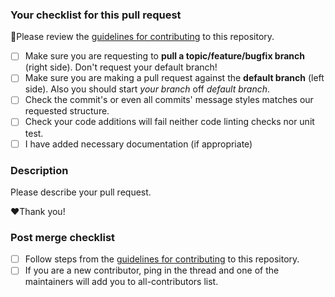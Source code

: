 ### Your checklist for this pull request

🚨Please review the [guidelines for contributing](../CONTRIBUTING.md) to this
repository.

- [ ] Make sure you are requesting to **pull a topic/feature/bugfix branch**
      (right side). Don't request your default branch!
- [ ] Make sure you are making a pull request against the **default branch**
      (left side). Also you should start _your branch_ off _default branch_.
- [ ] Check the commit's or even all commits' message styles matches our
      requested structure.
- [ ] Check your code additions will fail neither code linting checks nor unit
      test.
- [ ] I have added necessary documentation (if appropriate)

### Description

Please describe your pull request.

❤️Thank you!

### Post merge checklist

- [ ] Follow steps from the [guidelines for contributing](../CONTRIBUTING.md) to
      this repository.
- [ ] If you are a new contributor, ping in the thread and one of the
      maintainers will add you to all-contributors list.
